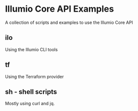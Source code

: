 # Illumio Core API Examples

A collection of scripts and examples to use the Illumio Core API

## ilo

Using the Illumio CLI tools

## tf

Using the Terraform provider

## sh - shell scripts

Mostly using curl and jq.
